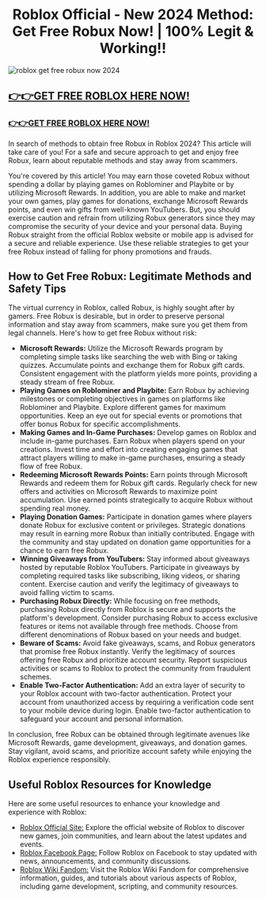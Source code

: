 <center><h1>Roblox Official - New 2024 Method: Get Free Robux Now! | 100% Legit & Working!!</h1></center>
<img src="https://lh3.googleusercontent.com/pw/AP1GczM7eEF1UWb1GHYI9mvvQf6mUR8CeNCBpHersWlEWe6wLrJbmUs4XgGT9VORLL7-m5x0zK3RVQpQSgemKAggaLMpCq1ifMk6OQSYqaOUSTXqW031JXzgUOHITvq_kQmU-yPjU6SQYgNMi3Kvl-sf_ITFLbyP5h04knX9SGQd_-R4BFwNUbsb4_ExbcGWXosAKC-LvXiiAVFCJrwlmYrdnw4SoVE0V8AbHj7RM8jAoRDMD4oB1NTOHvReoZXxqSWukvXRjWogCrLOfDfpfEfZU41NORHhrfTOxLDs9pgFYLcBLoFE_W5BxFUpevtNcHU0Kp7TJPcMxAyT35YlpEWeOLRYOPQuXr2eCDPcI2M0VGTSjPZ02YrMF973PNqGERO7LSGJEa06FPMYjV-HVRz9WhTcO9iKw2LAXdfBiBJwS9oGviWb2U6OZ-l8BwGC1dxdTAFA6OGR4XXsx3UtBh-uc_haSiBsW7eQryKQyqLYuTCSoeNX41-0qOU8bX5TIGcGO-pwTG0kc1dp8-jtcV5sGrRHOf0nREhRK_5KGkRTCi-IDpBl_fcUP_a4F85JXDaJ74nvEyf0knDvZCcv2uUfJcFm5SyUB3_-zoAqb3_AjTidyjiSoILaLVHQOIz4ZgkrNAtIJiIncTHjemV6p2n9zyWaXBj_PwW_9KZoy9IIcREa_7Olb6qyCFb7uE2_U2sd_AMdm2g_77D-JzG0wuY7Rp0Ca8RD_RccebLKu-lRC4LxS7TBleneUb2RHavCXOh66t9kBgYlnI4MfuPHchfRRz73AdaA_82UrzzmlYdk7O2MH-Unr9pHtttRpZebsEiyQQFQFR6mJi1See7tjN8b0MtFuMJ_Dc7xs2KNaFcWmGbv2AdJxCdP_x_FhZLEyrSrvjVtvcXi26dbdeWspWnXvXjaqA=w950-h633-no?authuser=0" alt="roblox get free robux now 2024">

<h2><a href="https://sites.google.com/view/freerobuxgeneratorofficial2024/">👉👉GET FREE ROBLOX HERE NOW!</a></h2>
<h3><a href="https://sites.google.com/view/freerobuxgeneratorofficial2024/">👉👉GET FREE ROBLOX HERE NOW!</a></h3>

<p>In search of methods to obtain free Robux in Roblox 2024? This article will take care of you! For a safe and secure approach to get and enjoy free Robux, learn about reputable methods and stay away from scammers.</p>

<p>You're covered by this article! You may earn those coveted Robux without spending a dollar by playing games on Roblominer and Playbite or by utilizing Microsoft Rewards. In addition, you are able to make and market your own games, play games for donations, exchange Microsoft Rewards points, and even win gifts from well-known YouTubers. But, you should exercise caution and refrain from utilizing Robux generators since they may compromise the security of your device and your personal data. Buying Robux straight from the official Roblox website or mobile app is advised for a secure and reliable experience. Use these reliable strategies to get your free Robux instead of falling for phony promotions and frauds.</p>

<h2>How to Get Free Robux: Legitimate Methods and Safety Tips</h2>
<p>The virtual currency in Roblox, called Robux, is highly sought after by gamers. Free Robux is desirable, but in order to preserve personal information and stay away from scammers, make sure you get them from legal channels. Here's how to get free Robux without risk:</p>

<ul>
    <li><strong>Microsoft Rewards:</strong> Utilize the Microsoft Rewards program by completing simple tasks like searching the web with Bing or taking quizzes. Accumulate points and exchange them for Robux gift cards. Consistent engagement with the platform yields more points, providing a steady stream of free Robux.</li>
    <li><strong>Playing Games on Roblominer and Playbite:</strong> Earn Robux by achieving milestones or completing objectives in games on platforms like Roblominer and Playbite. Explore different games for maximum opportunities. Keep an eye out for special events or promotions that offer bonus Robux for specific accomplishments.</li>
    <li><strong>Making Games and In-Game Purchases:</strong> Develop games on Roblox and include in-game purchases. Earn Robux when players spend on your creations. Invest time and effort into creating engaging games that attract players willing to make in-game purchases, ensuring a steady flow of free Robux.</li>
    <li><strong>Redeeming Microsoft Rewards Points:</strong> Earn points through Microsoft Rewards and redeem them for Robux gift cards. Regularly check for new offers and activities on Microsoft Rewards to maximize point accumulation. Use earned points strategically to acquire Robux without spending real money.</li>
    <li><strong>Playing Donation Games:</strong> Participate in donation games where players donate Robux for exclusive content or privileges. Strategic donations may result in earning more Robux than initially contributed. Engage with the community and stay updated on donation game opportunities for a chance to earn free Robux.</li>
    <li><strong>Winning Giveaways from YouTubers:</strong> Stay informed about giveaways hosted by reputable Roblox YouTubers. Participate in giveaways by completing required tasks like subscribing, liking videos, or sharing content. Exercise caution and verify the legitimacy of giveaways to avoid falling victim to scams.</li>
    <li><strong>Purchasing Robux Directly:</strong> While focusing on free methods, purchasing Robux directly from Roblox is secure and supports the platform's development. Consider purchasing Robux to access exclusive features or items not available through free methods. Choose from different denominations of Robux based on your needs and budget.</li>
    <li><strong>Beware of Scams:</strong> Avoid fake giveaways, scams, and Robux generators that promise free Robux instantly. Verify the legitimacy of sources offering free Robux and prioritize account security. Report suspicious activities or scams to Roblox to protect the community from fraudulent schemes.</li>
    <li><strong>Enable Two-Factor Authentication:</strong> Add an extra layer of security to your Roblox account with two-factor authentication. Protect your account from unauthorized access by requiring a verification code sent to your mobile device during login. Enable two-factor authentication to safeguard your account and personal information.</li>
</ul>

<p>In conclusion, free Robux can be obtained through legitimate avenues like Microsoft Rewards, game development, giveaways, and donation games. Stay vigilant, avoid scams, and prioritize account safety while enjoying the Roblox experience responsibly.</p>

<h2>Useful Roblox Resources for Knowledge</h2>

<p>Here are some useful resources to enhance your knowledge and experience with Roblox:</p>

<ul>
    <li><a href="https://www.roblox.com/">Roblox Official Site:</a> Explore the official website of Roblox to discover new games, join communities, and learn about the latest updates and events.</li>
    <li><a href="https://www.facebook.com/Roblox/">Roblox Facebook Page:</a> Follow Roblox on Facebook to stay updated with news, announcements, and community discussions.</li>
    <li><a href="https://roblox.fandom.com/wiki/Roblox_Wiki">Roblox Wiki Fandom:</a> Visit the Roblox Wiki Fandom for comprehensive information, guides, and tutorials about various aspects of Roblox, including game development, scripting, and community resources.</li>
</ul>
